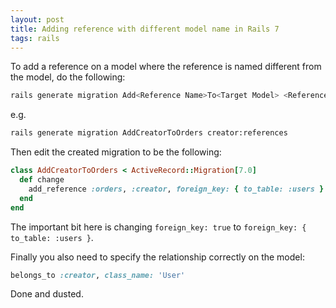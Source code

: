 ```yaml
---
layout: post
title: Adding reference with different model name in Rails 7
tags: rails
---
```


To add a reference on a model where the reference is named different from the
model, do the following:

``` bash
rails generate migration Add<Reference Name>To<Target Model> <Reference name>:references
```

e.g.

``` bash
rails generate migration AddCreatorToOrders creator:references
```

Then edit the created migration to be the following:

``` ruby
class AddCreatorToOrders < ActiveRecord::Migration[7.0]
  def change
    add_reference :orders, :creator, foreign_key: { to_table: :users }
  end
end
```

The important bit here is changing `foreign_key: true` to `foreign_key: { to_table: :users }`.

Finally you also need to specify the relationship correctly on the model:

``` ruby
belongs_to :creator, class_name: 'User'
```

Done and dusted.
